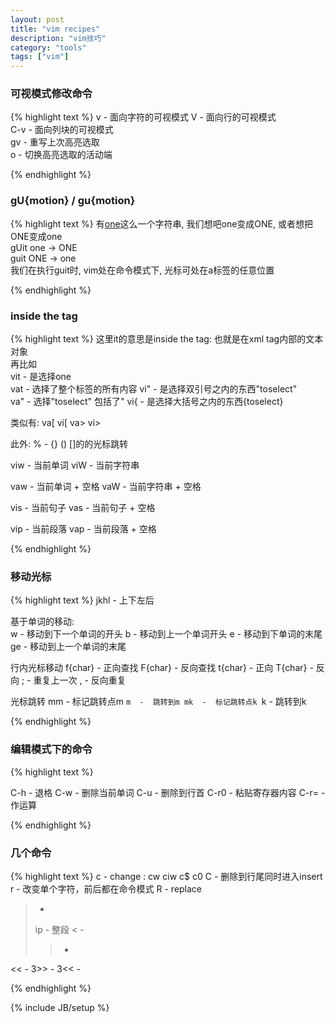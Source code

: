 ```yaml
---
layout: post
title: "vim recipes"
description: "vim技巧"
category: "tools"
tags: ["vim"]
---
```


### 可视模式修改命令
{% highlight text %}
v     -  面向字符的可视模式 
V     -  面向行的可视模式  
C-v   -  面向列块的可视模式  
gv    -  重写上次高亮选取  
o     -  切换高亮选取的活动端 
    
{% endhighlight %}

### gU{motion} / gu{motion}

{% highlight text %}
有<a href='#'>one</a>这么一个字符串, 我们想吧one变成ONE, 或者想把ONE变成one  
gUit  one -> ONE  
guit  ONE -> one  
我们在执行guit时, vim处在命令模式下, 光标可处在a标签的任意位置  
    
{% endhighlight %}

### inside the tag

{% highlight text %}
这里it的意思是inside the tag: 也就是在xml tag内部的文本对象  
再比如  
vit  - 是选择one  
vat  - 选择了<a></a>整个标签的所有内容
vi"  - 是选择双引号之内的东西"toselect"  
va"  - 选择"toselect" 包括了"
vi{  - 是选择大括号之内的东西{toselect}     

类似有:
va[ 
vi[
va>
vi>

此外:
%  -  {} () []的的光标跳转

viw  - 当前单词
viW  - 当前字符串

vaw  - 当前单词 + 空格
vaW  - 当前字符串 + 空格

vis  - 当前句子
vas  - 当前句子 + 空格

vip  - 当前段落
vap  - 当前段落 + 空格

{% endhighlight %}

### 移动光标
{% highlight text %}
jkhl  - 上下左后  

基于单词的移动:  
w   -  移动到下一个单词的开头
b   -  移动到上一个单词开头
e   -  移动到下单词的末尾
ge  -  移动到上一个单词的末尾

行内光标移动
f{char}  -  正向查找
F{char}  -  反向查找
t{char}  -  正向
T{char}  -  反向
;        -  重复上一次
,        -  反向重复

光标跳转
mm  -  标记跳转点m
`m  -  跳转到m
mk  -  标记跳转点k
`k  -  跳转到k

{% endhighlight %}

### 编辑模式下的命令
{% highlight text %}

C-h     - 退格
C-w     - 删除当前单词
C-u     - 删除到行首
C-r0    - 粘贴寄存器内容
C-r=    - 作运算

{% endhighlight %}

### 几个命令
{% highlight text %}
c  - change : cw ciw  c$ c0
C  - 删除到行尾同时进入insert
r  - 改变单个字符，前后都在命令模式
R  - replace
>    -
>ip  - 整段
<    -
>>   -
<<   -
3>>  -
3<<  -

{% endhighlight %}

{% include JB/setup %}

